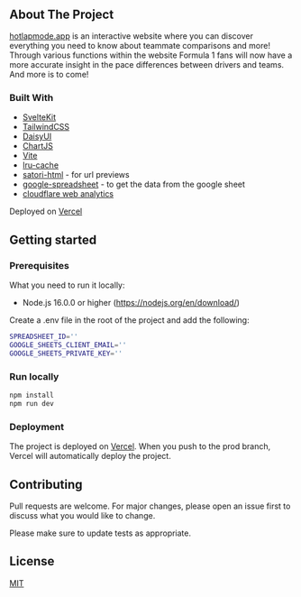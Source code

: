 <!-- PROJECT LOGO -->
<p align="center" style="margin-top: -80px;">
  <a href="https://www.hotlapmode.app/">
   <img src="https://www.hotlapmode.app/images/hlm.png" alt="Logo">
  </a>

  <h3 align="center" style="margin-top: -100px;"><a href="https://hotlapmode.app/"><strong>hotlapmode.app</strong></a></h3>

  <p align="center">
    An interactive website where you can discover everything you need to know about f1 driver/team comparisons and more!
    <br />
    <a href="https://hotlapmode.app/"><strong>View more »</strong></a>
</p>

## About The Project

[hotlapmode.app](https://hotlapmode.app) is an interactive website where you can discover everything you need to know about teammate comparisons and more! Through various functions within the website Formula 1 fans will now have a more accurate insight in the pace differences between drivers and teams. And more is to come!

### Built With

- [SvelteKit](https://kit.svelte.dev/)
- [TailwindCSS](https://tailwindcss.com/)
- [DaisyUI](https://daisyui.com/)
- [ChartJS](https://www.chartjs.org/)
- [Vite](https://vitejs.dev/)
- [lru-cache](https://www.npmjs.com/package/lru-cache)
- [satori-html](https://www.npmjs.com/package/satori-html) - for url previews
- [google-spreadsheet](https://www.npmjs.com/package/google-spreadsheet) - to get the data from the google sheet
- [cloudflare web analytics](https://www.cloudflare.com/web-analytics/)

Deployed on [Vercel](https://vercel.com/)

## Getting started

### Prerequisites

What you need to run it locally:

- Node.js 16.0.0 or higher (https://nodejs.org/en/download/)

Create a .env file in the root of the project and add the following:

```bash
SPREADSHEET_ID=''
GOOGLE_SHEETS_CLIENT_EMAIL=''
GOOGLE_SHEETS_PRIVATE_KEY=''
```

### Run locally

```bash
npm install
npm run dev
```

### Deployment

The project is deployed on [Vercel](https://vercel.com/). When you push to the prod branch, Vercel will automatically deploy the project.

## Contributing

Pull requests are welcome. For major changes, please open an issue first
to discuss what you would like to change.

Please make sure to update tests as appropriate.

## License

[MIT](https://choosealicense.com/licenses/mit/)
